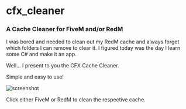 # cfx_cleaner

### A Cache Cleaner for FiveM and/or RedM

I was bored and needed to clean out my RedM cache and always forget which folders I can remove to clear it.  I figured today was the day I learn some C# and make it an app.

Well... I present to you the CFX Cache Cleaner.


Simple and easy to use!

![screenshot]

[screenshot]: https://i.imgur.com/8i5oNol.png "Screenshot"

Click either FiveM or RedM to clean the respective cache.
